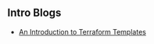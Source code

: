 ## Intro Blogs
- [An Introduction to Terraform Templates](https://faun.pub/an-introduction-to-terraform-templates-a458d813fe95)
